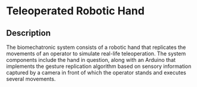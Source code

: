 # Teleoperated Robotic Hand

## Description
The biomechatronic system consists of a robotic hand that replicates the movements of an
operator to simulate real-life teleoperation. The system components include the hand in question, 
along with an Arduino that implements the gesture replication algorithm based on sensory information 
captured by a camera in front of which the operator stands and executes several movements.

